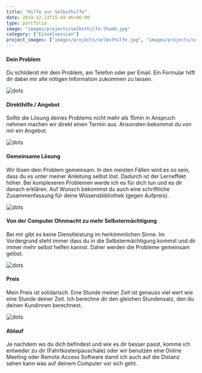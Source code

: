 ```yaml
---
title: "Hilfe zur Selbsthilfe"
date: 2019-12-23T15:44:46+06:00
type: portfolio
image: "images/projects/selbsthilfe-thumb.jpg"
category: ["Einzelsession"]
project_images: ["images/projects/selbsthilfe.jpg", "images/projects/selbsthilfe-remote.jpg",]
---
```


#### Dein Problem

Du schilderst mir dein Problem, am Telefon oder per Email. Ein Formular hilft dir dabei mir alle nötigen Information zukommen zu lassen.

![dots](/images/dots.png)

#### Direkthilfe / Angebot

Sollte die Lösung deines Problems nicht mehr als 15min in Anspruch nehmen machen wir direkt einen Termin aus.
Ansonsten bekommst du von mir ein Angebot.

![dots](/images/dots.png)

#### Gemeinsame Lösung
Wir lösen dein Problem gemeinsam. In den meisten Fällen wird es so sein, dass du es unter meiner Anleitung selbst löst.
Dadurch ist der Lerneffekt höher. Bei komplexeren Problemen werde ich es für dich tun und es dir danach erklären. Auf
Wunsch bekommst du auch eine schriftliche Zusammenfassung für deine Wissensbibliothek (gegen Aufpreis).


![dots](/images/dots.png)

#### Von der Computer Ohnmacht zu mehr Selbstermächtigung

Bei mir gibt es keine Dienstleistung im herkömmlichen Sinne. Im Vordergrund steht immer dass du in die Selbstermächtigung 
kommst und dir immer mehr selbst helfen kannst. Daher werden die Probleme gemeinsam gelöst.

![dots](/images/dots.png)

#### Preis

Mein Preis ist solidarisch. Eine Stunde meiner Zeit ist genauso viel wert wie eine Stunde deiner Zeit. Ich berechne dir 
den gleichen Stundensatz, den du deinen Kundinnen berechnest.

![dots](/images/dots.png)

#### Ablauf

Je nachdem wo du dich befindest und wie es dir besser passt, komme ich entweder zu dir (Fahrtkostenpauschale) oder wir 
benutzen eine Online Meeting oder Remote Access Software damit ich auch auf die Distanz sehen kann was auf deinem Computer 
vor sich geht. 
